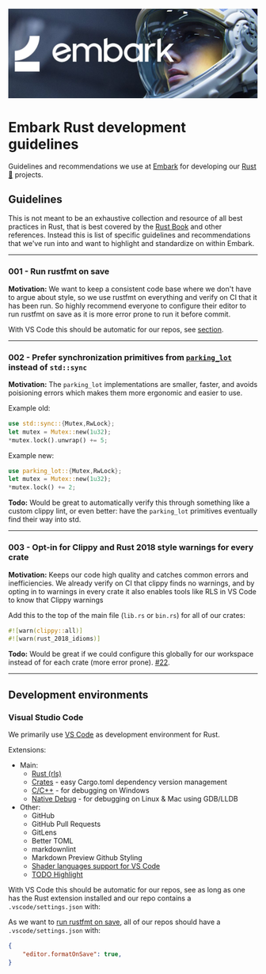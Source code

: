 [![Embark logo](media/embark-logo-bg.jpg)](http://embark.games)

# Embark Rust development guidelines

Guidelines and recommendations we use at [Embark](http://embark.games) for developing our [Rust 🦀](https://www.rust-lang.org/) projects.

## Guidelines

This is not meant to be an exhaustive collection and resource of all best practices in Rust, that is best covered by the [Rust Book](https://doc.rust-lang.org/book/) and other references. Instead this is list of specific guidelines and recommendations that we've run into and want to highlight and standardize on within Embark.

---

### 001 - Run rustfmt on save

__Motivation:__ We want to keep a consistent code base where we don't have to argue about style, so we use rustfmt on everything and verify on CI that it has been run. So highly recommend everyone to configure their editor to run rustfmt on save as it is more error prone to run it before commit.

With VS Code this should be automatic for our repos, see [section](#visual-studio-code).

---

### 002 - Prefer synchronization primitives from [`parking_lot`](https://docs.rs/crate/parking_lot/0.7.1) instead of `std::sync`

__Motivation:__ The `parking_lot` implementations are smaller, faster, and avoids poisioning errors which makes them more ergonomic and easier to use.

Example old:

```rust
use std::sync::{Mutex,RwLock};
let mutex = Mutex::new(1u32);
*mutex.lock().unwrap() += 5;
```

Example new:

```rust
use parking_lot::{Mutex,RwLock};
let mutex = Mutex::new(1u32);
*mutex.lock() += 2;
```

__Todo:__ Would be great to automatically verify this through something like a custom clippy lint, or even better: have the `parking_lot` primitives eventually find their way into std.

---

### 003 - Opt-in for Clippy and Rust 2018 style warnings for every crate

__Motivation:__ Keeps our code high quality and catches common errors and inefficiencies. We already verify on CI that clippy finds no warnings, and by opting in to warnings in every crate it also enables tools like RLS in VS Code to know that Clippy warnings

Add this to the top of the main file (`lib.rs` or `bin.rs`) for all of our crates:

```rust
#![warn(clippy::all)]
#![warn(rust_2018_idioms)]
```

__Todo:__ Would be great if we could configure this globally for our workspace instead of for each crate (more error prone). [#22](https://github.com/EmbarkStudios/rust-ecosystem/issues/22).

---

## Development environments

### Visual Studio Code

We primarily use [VS Code](https://code.visualstudio.com/) as development environment for Rust.

Extensions:

* Main:
  * [Rust (rls)](https://marketplace.visualstudio.com/items?itemName=rust-lang.rust)
  * [Crates](https://marketplace.visualstudio.com/items?itemName=serayuzgur.crates) - easy Cargo.toml dependency version management
  * [C/C++](https://marketplace.visualstudio.com/items?itemName=ms-vscode.cpptools) - for debugging on Windows
  * [Native Debug](https://marketplace.visualstudio.com/items?itemName=webfreak.debug) - for debugging on Linux & Mac using GDB/LLDB
* Other:
  * GitHub
  * GitHub Pull Requests
  * GitLens
  * Better TOML
  * markdownlint
  * Markdown Preview Github Styling
  * [Shader languages support for VS Code](https://marketplace.visualstudio.com/items?itemName=slevesque.shader)
  * [TODO Highlight](https://marketplace.visualstudio.com/items?itemName=wayou.vscode-todo-highlight)

With VS Code this should be automatic for our repos, see  as long as one has the Rust extension installed and our repo contains a `.vscode/settings.json` with:

As we want to [run rustfmt on save](#001---run-rustfmt-on-save), all of our repos should have a `.vscode/settings.json` with:

```json
{
    "editor.formatOnSave": true,
}
```
